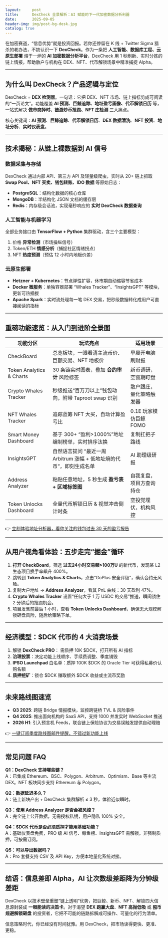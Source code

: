 ```yaml
---
layout:     post
title:      DexCheck 全景解析：AI 赋能的下一代加密数据分析利器
date:       2025-09-05
header-img: img/post-bg-desk.jpg
catalog: true
---
```


在加密赛道，“信息优势”就是投资回报。若你还停留在 K 线 + Twitter Sigma 猎杀的老办法，不妨认识一下 **DexCheck**。作为一条把 **人工智能、数据库工程、云原生部署** 熔于一炉的 **AI 加密数据分析平台**，DexCheck 用 1 秒刷新、实时分拣的链上情报，帮助散户与机构在 DEX、NFT、代币解锁场景中精准捕捉 Alpha。

---

## 为什么叫 DexCheck？产品逻辑与定位

DexCheck = **DEX 检测器**。一句话：它把 DEX、NFT 市场、链上指标剪成可阅读的“一页论文”。功能覆盖 **AI 预测、巨鲸追踪、地址盈亏画像、代币解锁日历** 等，一站式解决 **做市商择时、链游炒币抢跑、NFT 庄检测** 三大痛点。

核心关键词：**AI 预测**、**巨鲸追踪**、**代币解锁日历**、**DEX 数据清洗**、**NFT 投资**、**地址分析**、**实时仪表盘**。

---

## 技术揭秘：从链上裸数据到 AI 信号

### 数据采集与存储

DexCheck 通过内部 API、第三方 API 及轻量级爬虫，实时从 20+ 链上抓取 **Swap Pool、NFT 买卖、钱包转账、IDO 数据** 等原始日志：

- **PostgreSQL**：结构化数据的核心仓库  
- **MongoDB**：半结构化 JSON 文档的缓存层  
- **Redis**：内存级会话池，实现毫秒响应的 **实时 DexCheck 数据查询**

### 人工智能与机器学习

全部业务接口由 **TensorFlow + Python** 集群驱动，含三个主要模型：

1. 价格 **异常检测**（市场操纵信号）  
2. Token/ETH **情感分析**（捕捉社区情绪拐点）  
3. NFT **热度预测**（预估 12 小时内地板价差）

### 云原生部署

- **Hetzner + Kubernetes**：节点弹性扩容，休市期自动缩容节省成本  
- **Docker 微服务**：单独容器部署 “Whales Tracker”、“InsightsGPT” 等模块，更新可热插拔  
- **Apache Spark**：实时流处理每一笔 DEX 交易，把秒级数据转化成用户可直接阅读的指标

---

## 重磅功能速览：从入门到进阶全景图

| 功能分区            | 玩法亮点                                                            | 适用场景                           |
|---------------------|---------------------------------------------------------------------|------------------------------------|
| CheckBoard          | 总览板块，一眼看清主流币价、巨额交易、NFT 地板价                    | 早晨开电脑刷财报                   |
| Token Analytics & Charts | 30 条链实时图表，叠加 **合约审计** 风险标签                        | 新币调研，空窗期盯盘               |
| Crypto Whales Tracker | 秒级推送“百万刀以上”钱包动向，附带 Taproot swap 识别               | 散户跟庄，量化策略触发器           |
| NFT Whales Tracker   | 追踪蓝筹 NFT 大买，自动计算盈亏比                                   | 0.1E 玩家模仿巨鲸 FOMO             |
| Smart Money Dashboard | 基于 300+ “盈利>1000%”地址编制榜单，实时排序汰换                   | 复制扛把子路线                     |
| InsightsGPT          | 自然语言提问 “最近一周 Arbitrum 涨幅 + 低地址熵的代币”，即刻生成名单 | AI 助理级研报                     |
| Address Analyzer     | 粘贴任意地址，5 秒生成 **盈亏表 + 区域标签图**                      | 自我复盘，项目方查询持仓           |
| Token Unlocks Dashboard | 全量代币解锁日历 & 视觉冲击倒计时条                                 | 空投党埋伏，机构风控               |

👉 [立刻体验地址分析器，看你关注的钱包过去 30 天的盈亏报告](https://okxdog.com/)

---

## 从用户视角看体验：五步走完“掘金”循环

1. **打开 CheckBoard**，筛选 **过去24小时交易额>100万U** 的新代币，发现某 L2 生态项目换手率飙升 400%。
2. 跳转到 **Token Analytics & Charts**，点击“GoPlus 安全评级”，确认合约无风险。
3. 复制大户地址 → **Address Analyzer**，看其 PnL 曲线：30 天盈利 47%。
4. **Crypto Whales Tracker** 设置“任何大于 1 万 USDC 的交易”推送，瞬间锁住 2 分钟后的抢跑机会。
5. 项目发售前最后 1 小时，查看 **Token Unlocks Dashboard**，确保无大规模解锁砸盘风险，随后给策略下单。

---

## 经济模型：$DCK 代币的 4 大消费场景

1. 解锁 **DexCheck PRO**： 需质押 10K $DCK，打开所有 AI 指标  
2. **治理投票**：决定功能上线顺序、手续费调整、季度销毁  
3. **IPSO Launchpad** 白名单：质押 100K $DCK 的 Oracle Tier 可获得私募价认购名额  
4. **质押挖矿**：锁仓 $DCK 赚取额外 $DCK 收益或主流币奖励

---

## 未来路线图速览

- **Q3 2025**: 跨链 Bridge 情报模块，监控跨链桥 TVL & 风险事件  
- **Q4 2025**: 推出面向机构的 SaaS API，支持 1000 并发实时 WebSocket 推送  
- **2026 H1**: 引入预言机 Feeds，联合链上保险协议为交易误触发提供自动理赔  

👉 [一键订阅季度路线图邮件提醒，不错过新功能上线](https://okxdog.com/)

---

## 常见问题 FAQ

**Q1：DexCheck 支持哪些链？**  
A：已集成 Ethereum、BSC、Polygon、Arbitrum、Optimism、Base 等主流 DEX。NFT 板块同步支持 Ethereum 与 Polygon。

**Q2：数据延迟多久？**  
A：链上新块产出 + DexCheck 集群解析 ≤ 3 秒，体验近似瞬时。

**Q3：使用 Address Analyzer 是否会被风控？**  
A：完全链上公开数据，无需授权私钥，用户隐私 100% 安全。

**Q4：$DCK 代币是否必须质押才能用基础功能？**  
A：基础仪表盘免费，PRO 级 AI 信号、鲸鱼榜、InsightsGPT 需解锁。非强制质押，可按需订阅。

**Q5：可以导出数据吗？**  
A：Pro 套餐支持 CSV 及 API Key，方便本地量化系统对接。

---

## 结语：信息差即 Alpha，AI 让次数级差距降为分钟级差距

DexCheck 以技术壁垒重塑“链上透明”优势，把巨鲸、新币、NFT、解锁四大信息源封装成 **一眼能读的决策卡**。对于渴望 **DEX 跑赢大盘**、**NFT 高抛低吸** 或 **囤币规避解锁砸盘** 的投资者，它把不可能的链路拆解成可操作、可量化的行为清单。

信息策略时代，你已经没有时间犹豫。用 DexCheck，把市场读得更快、更准、更稳。
